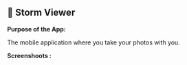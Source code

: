 ## 📲 Storm Viewer

**Purpose of the App:**

The mobile application where you take your photos with you.

**Screenshoots :**




